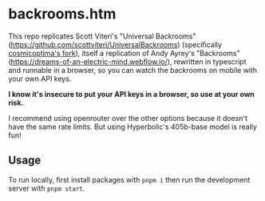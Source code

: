 # backrooms.htm

This repo replicates Scott Viteri's "Universal Backrooms" (https://github.com/scottviteri/UniversalBackrooms) (specifically [cosmicoptima's fork](https://github.com/cosmicoptima/UniversalBackrooms)), itself a replication of Andy Ayrey's "Backrooms" (https://dreams-of-an-electric-mind.webflow.io/), rewritten in typescript and runnable in a browser, so you can watch the backrooms on mobile with your own API keys.

**I know it's insecure to put your API keys in a browser, so use at your own risk.**

I recommend using openrouter over the other options because it doesn't have the same rate limits. But using Hyperbolic's 405b-base model is really fun!

## Usage

To run locally, first install packages with `pnpm i` then run the development server with `pnpm start`.